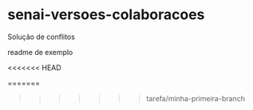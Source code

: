 # senai-versoes-colaboracoes
Solução de conflitos

readme de exemplo

<<<<<<< HEAD

=======

>>>>>>> tarefa/minha-primeira-branch
